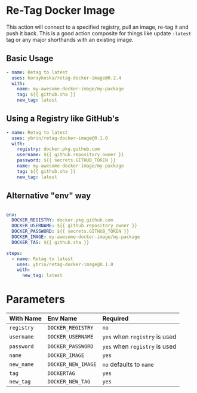 # Re-Tag Docker Image

This action will connect to a specified registry, pull an image, re-tag it and 
push it back. This is a good action composite for things like update `:latest` 
tag or any major shorthands with an existing image.


## Basic Usage

```yaml
- name: Retag to latest
  uses: koraykoska/retag-docker-image@0.2.4
  with:
    name: my-awesome-docker-image/my-package
    tag: ${{ github.sha }}
    new_tag: latest
```

## Using a Registry like GitHub's

```yaml
- name: Retag to latest
  uses: ybrin/retag-docker-image@0.1.0
  with:
    registry: docker.pkg.github.com
    username: ${{ github.repository_owner }}
    password: ${{ secrets.GITHUB_TOKEN }}
    name: my-awesome-docker-image/my-package
    tag: ${{ github.sha }}
    new_tag: latest
```

## Alternative "env" way

```yaml

env:
  DOCKER_REGISTRY: docker.pkg.github.com
  DOCKER_USERNAME: ${{ github.repository_owner }}
  DOCKER_PASSWORD: ${{ secrets.GITHUB_TOKEN }}
  DOCKER_IMAGE: my-awesome-docker-image/my-package
  DOCKER_TAG: ${{ github.sha }}

steps:
  - name: Retag to latest
    uses: ybrin/retag-docker-image@0.1.0
    with:
      new_tag: latest
```

# Parameters

| With Name         | Env Name             | Required                         |
|:------------------|:---------------------|:---------------------------------|
| `registry`        | `DOCKER_REGISTRY`    | `no`                             |
| `username`        | `DOCKER_USERNAME`    | `yes` when `registry` is used    |
| `password`        | `DOCKER_PASSWORD`    | `yes` when `registry` is used    |
| `name`            | `DOCKER_IMAGE`       | `yes`                            |
| `new_name`        | `DOCKER_NEW_IMAGE`   | `no` defaults to `name`          |
| `tag`             | `DOCKERTAG`          | `yes`                            |
| `new_tag`         | `DOCKER_NEW_TAG`     | `yes`                            |
